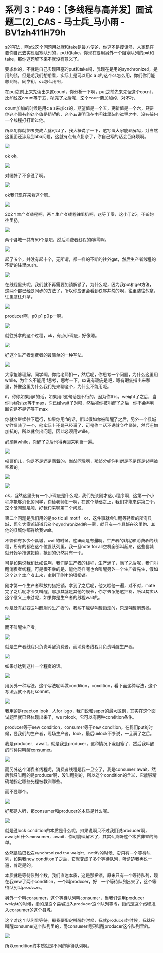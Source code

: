 # 系列 3：P49：【多线程与高并发】面试题二(2)_CAS - 马士兵_马小雨 - BV1zh411H79h

s的写法，啊s说这个问题用处就和take是最方便的，你这不是废话吗，人家现在要你自己去实现阻塞队列的，put和take，你现在要用另外一个阻塞队列的put和take，那你这题解下来不就没有意义了。

要求你的，不就是自己实现阻塞的put和take吗，我现在是用的synchronized，是用的锁，但是呢我们想想看，实际上是可以用c a s的这个cs怎么用，你们你们能想到吗，同学们，cs怎么用啊。

在put之前上来先读出来这count，你分析一下啊，put之前先来先读这个count，比如说这count等于五，破完了之后呢，这个count要加加的，对不对。

count加加的时候是用c a s来加cs的，期望值是一个五，更新值是一个六，只要你这个现有的这个值是期望的，这个五说明我在中间往里装的过程之中，没有任何一个线程打打断过他。

所以呢你就把五变成六就可以了，我大概说了一下，这写法大家能理解吗，对当然这里面还涉及到aba问题，这就有点有点复杂了，你自己写的话会巨麻烦啊。



![](img/04d924452dc63bdfbfed60fd6482e941_1.png)

ok ok。

![](img/04d924452dc63bdfbfed60fd6482e941_3.png)

对嗯好了不多说了啊。

![](img/04d924452dc63bdfbfed60fd6482e941_5.png)

ok我们现在来看这个嗯。

![](img/04d924452dc63bdfbfed60fd6482e941_7.png)

222个生产者线程啊，两个生产者线程往里扔啊，这等于零，这小于25，不断的往里扔。

![](img/04d924452dc63bdfbfed60fd6482e941_9.png)

两个县城一共有50个是吧，然后消费者线程的i等零啊。

![](img/04d924452dc63bdfbfed60fd6482e941_11.png)

起了五个，并没有起十个，无所谓，都一样的不断的往外get，然后生产者线程的不断的往里push。

![](img/04d924452dc63bdfbfed60fd6482e941_13.png)

在线程里头呢，我们就不再需要加锁解锁了，为什么呢，因为我put和get方法，这两个都已经是同步的方法了，所以你应该会看到秩序井然的啊，往里装往外拿，往里装往外拿。



![](img/04d924452dc63bdfbfed60fd6482e941_15.png)

producer啊，p0 p1 p0 p一啊。

![](img/04d924452dc63bdfbfed60fd6482e941_17.png)

就往外拿的这个过程，ok，有点小瑕疵，好像嗯。

![](img/04d924452dc63bdfbfed60fd6482e941_19.png)

好这个生产者消费者的最简单的一种写法。

![](img/04d924452dc63bdfbfed60fd6482e941_21.png)

大家能够理解，同学啊，你给老师扣一，然后呢，你思考一个问题，为什么这里用while，为什么不能用if思考，思考一下，sx说有瑕疵是吧，嗯有瑕疵指出来哪里，好像这里为什么我们先来聊这个，为什么不能用呃。

if，你你如果用if的话，如果用if这句话是不行的，因为你this。weight了之后，当你list的size等于max，你已经wait了对吧，然后被你被叫醒了之后，你不会再判断它是不是还等于max。

你就会继续往下运行，如果你用if的话，所以假如你被叫醒了之后，另外一个县城又往里装了一个，他实际上还是已经满了，可是你二话不说就会往里装，然后还加加抗的，所以就会出问题，因此必须用while。

必须用while，你醒了之后也得再回来判断一遍。

![](img/04d924452dc63bdfbfed60fd6482e941_23.png)

哎哥们儿，你是不是还是满着的，当然同理啊，那部分呢你判断是不是还是说啊被空着的。

![](img/04d924452dc63bdfbfed60fd6482e941_25.png)

![](img/04d924452dc63bdfbfed60fd6482e941_26.png)

ok，当然这里头有一个小瑕疵是什么呢，我们先说刚才这小程序啊，这第一个小程序能够消化的同学，你给老师扣一啊，在这个基础之上，我们才能来讲第二个，这个没问题是吧，好我们来聊第二个问题。

第二个问题是我们用的是no tic all motif，or，这件事就会叫醒等待着的所有县城，那么大家都知道我这个synchronized的一家，就只有一个县城在这里跑，其他的县城你都得给我wait。

不管你有多少个县城，wait的时候，这里面是有量啊，生产者的线程和消费者的线程，所有的都在这个位置队列里，我一旦note for all空机全部叫起来，这些县城就开始争抢这把锁，抢到的仍然只有一个。

可是如果说我们比如说啊，我们是生产者的线程，生产满了，满了之后呢，我们叫醒消费者线程，可是很不幸的是，能他同样呢也会叫醒另外一个生产者先生，假如这个这个生产者上来，拿到了刚才的猎把锁。

刚才第一个生产者释放的猎把锁，拿到了之后呢，他又喂他一遍，对不对，mate完了之后呢才会又叫醒，那那其就是其他的舰长，你才去争抢这把锁，所以其实从这个意义上来讲呢，如果你是生产者的线程wait的。

你是没有必要去叫醒别的生产者的，我能不能够叫醒指定的，只是叫醒消费者。

![](img/04d924452dc63bdfbfed60fd6482e941_28.png)

而不叫醒生产者。

![](img/04d924452dc63bdfbfed60fd6482e941_30.png)

就是生产者线程只负责叫醒消费者，而消费者线程只负责叫醒生产者。

![](img/04d924452dc63bdfbfed60fd6482e941_32.png)

如果想达到这样一个程度的话。

![](img/04d924452dc63bdfbfed60fd6482e941_34.png)

用另外一种写法，这个写法呢叫做condition，condition，看下面这种写法，这个写法我就不再用sonnet。



![](img/04d924452dc63bdfbfed60fd6482e941_36.png)

我用的是reaction look，人for logo，我们说和super的最大区别，其实在这个面试题里就已经体现出来了，we rolook，它可以有两种condition条件。

producer等于new condition，consumer等于new condition，在我们put的时候，是我们的生产者，现场生产者，look，最后unlock不多说，一旦满了之后。

我是producer，await，就是我是producer，这种情况下我阻塞了，然后我叫醒的时候只叫醒consumer。



![](img/04d924452dc63bdfbfed60fd6482e941_38.png)

而另外这个消费者线程呢，消费者线程是我一旦空了，我是consumer await，然后我只叫醒的是producer啊，没叫醒别的，所以这个condition的含义，它能够精确地指定哪些先程被教训哪些。

而不是哪个。

![](img/04d924452dc63bdfbfed60fd6482e941_40.png)

好那是人听，那consumer和producer的本质是什么呢。

![](img/04d924452dc63bdfbfed60fd6482e941_42.png)

就是说lock condition的本质是什么呢，如果说啊只不过我们说producer啊，awaight什么consumer，await，你可能理解不了，其实认真听这个本质非常的简单。

依然是热巴松在synchronized the weight，notify的时候，它只有一个等待队列，如果我new condition了之后，它就变成了多个等待队列，听清楚我再说一遍，肯定是的。

本质就是等待队列个数，我们直达本质，这是那把锁，原来只有一个等待队列，现在我new了两个condition，一个叫producer，好，一个等待队列出来了，这个等待队列叫producer。

另外一个叫consumer，这个等待队列叫consumer，当我们调用producer weight的时候，指的是这个县城进入producer这个队列等待，指的是这个线程进入consumer的这个县城。

这个对这个队列里等待，那我要指定叫醒的时候，我就producer的时候，我就只叫醒consumer这个队列里的，而consumer呢只叫醒producer这个队列里的。



![](img/04d924452dc63bdfbfed60fd6482e941_44.png)

所以condition的本质就是不同的等待队列啊。